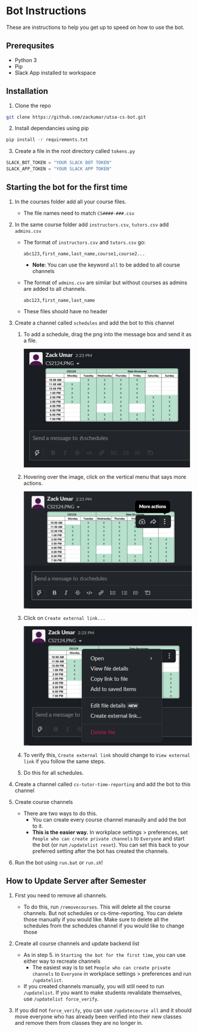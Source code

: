 # Bot Instructions

These are instructions to help you get up to speed on how to use the bot.

## Prerequsites
- Python 3
- Pip
- Slack App installed to workspace

## Installation


1. Clone the repo

```sh
git clone https://github.com/zackumar/utsa-cs-bot.git
```

2. Install dependancies using pip

```sh
pip install -r requirements.txt
```

3. Create a file in the root directory called `tokens.py`

```python
SLACK_BOT_TOKEN = "YOUR SLACK BOT TOKEN"
SLACK_APP_TOKEN = "YOUR SLACK APP TOKEN"
```

## Starting the bot for the first time

1. In the courses folder add all your course files.
	- The file names need to match `CS####-###.csv`

2. In the same course folder add `instructors.csv`, `tutors.csv` add `admins.csv`
	- The format of `instructors.csv` and `tutors.csv` go:
		```
		abc123,first_name,last_name,course1,course2...
		```
		-	**Note**: You can use the keyword `all` to be added to all course channels
	
	- The format of `admins.csv` are similar but without courses as admins are added to all channels.
		```
		abc123,first_name,last_name
		```
	- These files should have no header

3. Create a channel called `schedules` and add the bot to this channel

	1. To add a schedule, drag the png into the message box and send it as a file.
	
		![Add schedule](./images/Schedule1.png)
	2. Hovering over the image, click on the vertical menu that says more actions.
	
		![More actions](./images/Schedule-actions.png)
	3. Click on `Create external link...`
	
		![Create Link](./images/Schedule-link.png)
	4. To verify this, `Create external link` should change to `View external link` if you follow the same steps.
	5. Do this for all schedules.

4. Create a channel called `cs-tutor-time-reporting` and add the bot to this channel

5. Create course channels
	- There are two ways to do this.
		-	You can create every course channel manaully and add the bot to it.
		- **This is the easier way.** In workplace settings > preferences, set `People who can create private channels` to `Everyone` and start the bot (or run `/updatelist reset`). You can set this back to your preferred setting after the bot has created the channels. 

6. Run the bot using `run.bat` or `run.sh`!

## How to Update Server after Semester

1. First you need to remove all channels. 
	- To do this, run `/removecourses`. This will delete all the course channels. But not schedules or cs-time-reporting. You can delete those manually if you would like. Make sure to delete all the schedules from the schedules channel if you would like to change those

2. Create all course channels and update backend list
	- As in step 5. in `Starting the bot for the first time`, you can use either way to recreate channels
		- The easiest way is to set `People who can create private channels` to `Everyone` in workplace settings > preferences and run `/updatelist`.
	- If you created channels manually, you will still need to run `/updatelist`. If you want to make students revalidate themselves, use `/updatelist force_verify`.

3. If you did not `force_verify`, you can use `/updatecourse all` and it should move everyone who has already been verified into their new classes and remove them from classes they are no longer in.
